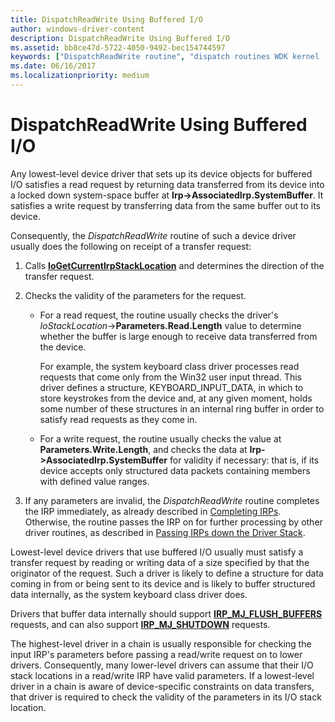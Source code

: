 ```yaml
---
title: DispatchReadWrite Using Buffered I/O
author: windows-driver-content
description: DispatchReadWrite Using Buffered I/O
ms.assetid: bb8ce47d-5722-4050-9492-bec154744597
keywords: ["DispatchReadWrite routine", "dispatch routines WDK kernel , DispatchReadWrite routine", "read/write dispatch routines WDK kernel", "IRP_MJ_WRITE I/O function codes", "IRP_MJ_READ I/O function codes", "data transfers WDK kernel , read/write dispatch routines", "transferring data WDK kernel , read/write dispatch routines", "buffered I/O WDK kernel", "I/O WDK kernel , buffered"]
ms.date: 06/16/2017
ms.localizationpriority: medium
---
```


# DispatchReadWrite Using Buffered I/O





Any lowest-level device driver that sets up its device objects for buffered I/O satisfies a read request by returning data transferred from its device into a locked down system-space buffer at **Irp-&gt;AssociatedIrp.SystemBuffer**. It satisfies a write request by transferring data from the same buffer out to its device.

Consequently, the *DispatchReadWrite* routine of such a device driver usually does the following on receipt of a transfer request:

1.  Calls [**IoGetCurrentIrpStackLocation**](https://msdn.microsoft.com/library/windows/hardware/ff549174) and determines the direction of the transfer request.

2.  Checks the validity of the parameters for the request.

    -   For a read request, the routine usually checks the driver's *IoStackLocation*-&gt;**Parameters.Read.Length** value to determine whether the buffer is large enough to receive data transferred from the device.

        For example, the system keyboard class driver processes read requests that come only from the Win32 user input thread. This driver defines a structure, KEYBOARD\_INPUT\_DATA, in which to store keystrokes from the device and, at any given moment, holds some number of these structures in an internal ring buffer in order to satisfy read requests as they come in.

    -   For a write request, the routine usually checks the value at **Parameters.Write.Length**, and checks the data at **Irp-&gt;AssociatedIrp.SystemBuffer** for validity if necessary: that is, if its device accepts only structured data packets containing members with defined value ranges.

3.  If any parameters are invalid, the *DispatchReadWrite* routine completes the IRP immediately, as already described in [Completing IRPs](completing-irps.md). Otherwise, the routine passes the IRP on for further processing by other driver routines, as described in [Passing IRPs down the Driver Stack](passing-irps-down-the-driver-stack.md).

Lowest-level device drivers that use buffered I/O usually must satisfy a transfer request by reading or writing data of a size specified by that the originator of the request. Such a driver is likely to define a structure for data coming in from or being sent to its device and is likely to buffer structured data internally, as the system keyboard class driver does.

Drivers that buffer data internally should support [**IRP\_MJ\_FLUSH\_BUFFERS**](https://msdn.microsoft.com/library/windows/hardware/ff550760) requests, and can also support [**IRP\_MJ\_SHUTDOWN**](https://msdn.microsoft.com/library/windows/hardware/ff550807) requests.

The highest-level driver in a chain is usually responsible for checking the input IRP's parameters before passing a read/write request on to lower drivers. Consequently, many lower-level drivers can assume that their I/O stack locations in a read/write IRP have valid parameters. If a lowest-level driver in a chain is aware of device-specific constraints on data transfers, that driver is required to check the validity of the parameters in its I/O stack location.

 

 




